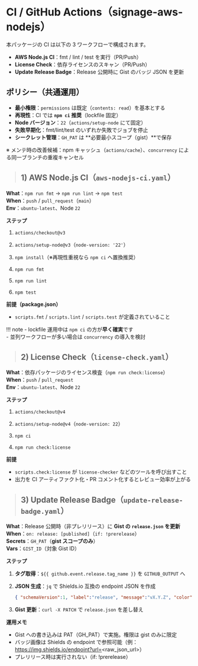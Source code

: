 # CI / GitHub Actions（signage-aws-nodejs）

本パッケージの CI は以下の 3 ワークフローで構成されます。

- **AWS Node.js CI**：fmt / lint / test を実行（PR/Push）
- **License Check**：依存ライセンスのスキャン（PR/Push）
- **Update Release Badge**：Release 公開時に Gist のバッジ JSON を更新

## **ポリシー（共通運用）**

- **最小権限**：`permissions` は既定（`contents: read`）を基本とする  
- **再現性**：CI では **`npm ci` 推奨**（lockfile 固定）  
- **Node バージョン**：`22`（`actions/setup-node` にて固定）  
- **失敗早期化**：fmt/lint/test のいずれか失敗でジョブを停止  
- **シークレット管理**：`GH_PAT` は **必要最小スコープ（gist）**で保存

※ メンテ時の改善候補：npm キャッシュ（`actions/cache`）、`concurrency` による同一ブランチの重複キャンセル

> ## **1) AWS Node.js CI（`aws-nodejs-ci.yaml`）**

**What**：`npm run fmt` → `npm run lint` → `npm test`  
**When**：`push` / `pull_request`（`main`）  
**Env**：`ubuntu-latest`、Node `22`

**ステップ**  

1) `actions/checkout@v3`

2) `actions/setup-node@v3`（`node-version: '22'`）

3) `npm install`（※再現性重視なら `npm ci` へ置換推奨）

4) `npm run fmt`

5) `npm run lint`

6) `npm test`

**前提（package.json）**  

- `scripts.fmt` / `scripts.lint` / `scripts.test` が定義されていること

!!! note
    - lockfile 運用中は `npm ci` の方が**早く確実**です  
    - 並列ワークフローが多い場合は `concurrency` の導入を検討

> ## **2) License Check（`license-check.yaml`）**

**What**：依存パッケージのライセンス検査（`npm run check:license`）  
**When**：`push` / `pull_request`  
**Env**：`ubuntu-latest`、Node `22`

**ステップ**  

1) `actions/checkout@v4`

2) `actions/setup-node@v4`（`node-version: 22`）

3) `npm ci`

4) `npm run check:license`

**前提**  

- `scripts.check:license` が `license-checker` などのツールを呼び出すこと  
- 出力を CI アーティファクト化・PR コメント化するとレビュー効率が上がる

> ## **3) Update Release Badge（`update-release-badge.yaml`）**

**What**：Release 公開時（非プレリリース）に **Gist の `release.json` を更新**  
**When**：`on: release: [published]`（`if: !prerelease`）  
**Secrets**：`GH_PAT`（**gist スコープのみ**）  
**Vars**：`GIST_ID`（対象 Gist ID）

**ステップ**  

1) **タグ取得**：`${{ github.event.release.tag_name }}` を `GITHUB_OUTPUT` へ

2) **JSON 生成**：`jq` で Shields.io 互換の endpoint JSON を作成  

   ```json
   { "schemaVersion":1, "label":"release", "message":"vX.Y.Z", "color":"blue" }
   ```

3) **Gist 更新**：`curl -X PATCH` で `release.json` を差し替え

**運用メモ**  

- Gist への書き込みは PAT（GH_PAT）で実施。権限は gist のみに限定
- バッジ画像は Shields の endpoint で参照可能（例：<https://img.shields.io/endpoint?url=><raw_json_url>）
- プレリリース時は実行されない（if: !prerelease）
